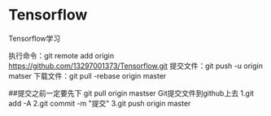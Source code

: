 # Tensorflow
Tensorflow学习


执行命令：git remote add origin https://github.com/13297001373/Tensorflow.git
提交文件：git push -u origin matser
下载文件：git pull -rebase origin master

##提交之前一定要先下
git pull origin mastser
Git提交文件到github上去
1.git add -A 
2.git commit -m "提交"
3.git push origin master